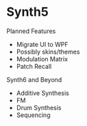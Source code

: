 # Synth5

Planned Features
- Migrate UI to WPF
- Possibly skins/themes
- Modulation Matrix
- Patch Recall


Synth6 and Beyond
- Additive Synthesis
- FM
- Drum Synthesis
- Sequencing